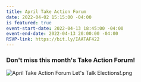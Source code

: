 ```yaml
---
title: April Take Action Forum
date: 2022-04-02 15:15:00 -04:00
is featured: true
event-start-date: 2022-04-13 18:45:00 -04:00
event-end-date: 2022-04-13 20:00:00 -04:00
RSVP-link: https://bit.ly/IAATAF422
---
```


### Don't miss this month's Take Action Forum!


![April Take Action Forum Let's Talk Elections!.png](/uploads/April%20Take%20Action%20Forum%20Let's%20Talk%20Elections!.png)
